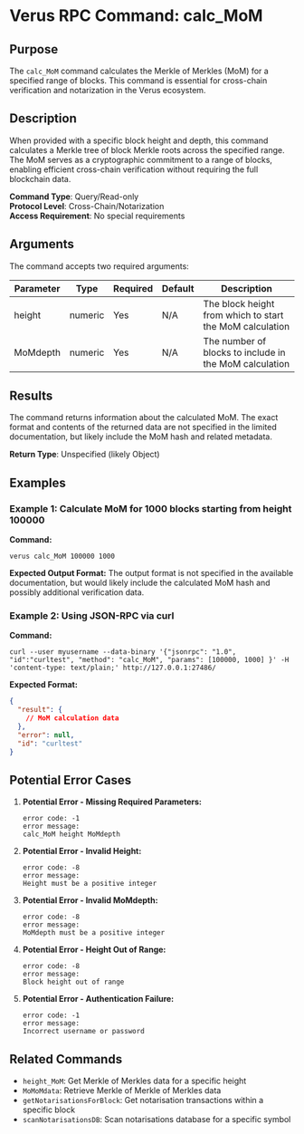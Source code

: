 # Verus RPC Command: calc_MoM

## Purpose
The `calc_MoM` command calculates the Merkle of Merkles (MoM) for a specified range of blocks. This command is essential for cross-chain verification and notarization in the Verus ecosystem.

## Description
When provided with a specific block height and depth, this command calculates a Merkle tree of block Merkle roots across the specified range. The MoM serves as a cryptographic commitment to a range of blocks, enabling efficient cross-chain verification without requiring the full blockchain data.

**Command Type**: Query/Read-only  
**Protocol Level**: Cross-Chain/Notarization  
**Access Requirement**: No special requirements

## Arguments
The command accepts two required arguments:

| Parameter | Type | Required | Default | Description |
|-----------|------|----------|---------|-------------|
| height | numeric | Yes | N/A | The block height from which to start the MoM calculation |
| MoMdepth | numeric | Yes | N/A | The number of blocks to include in the MoM calculation |

## Results
The command returns information about the calculated MoM. The exact format and contents of the returned data are not specified in the limited documentation, but likely include the MoM hash and related metadata.

**Return Type**: Unspecified (likely Object)

## Examples

### Example 1: Calculate MoM for 1000 blocks starting from height 100000

**Command:**
```
verus calc_MoM 100000 1000
```

**Expected Output Format:**
The output format is not specified in the available documentation, but would likely include the calculated MoM hash and possibly additional verification data.

### Example 2: Using JSON-RPC via curl

**Command:**
```
curl --user myusername --data-binary '{"jsonrpc": "1.0", "id":"curltest", "method": "calc_MoM", "params": [100000, 1000] }' -H 'content-type: text/plain;' http://127.0.0.1:27486/
```

**Expected Format:**
```json
{
  "result": {
    // MoM calculation data
  },
  "error": null,
  "id": "curltest"
}
```

## Potential Error Cases

1. **Potential Error - Missing Required Parameters:**
   ```
   error code: -1
   error message:
   calc_MoM height MoMdepth
   ```

2. **Potential Error - Invalid Height:**
   ```
   error code: -8
   error message:
   Height must be a positive integer
   ```

3. **Potential Error - Invalid MoMdepth:**
   ```
   error code: -8
   error message:
   MoMdepth must be a positive integer
   ```

4. **Potential Error - Height Out of Range:**
   ```
   error code: -8
   error message:
   Block height out of range
   ```

5. **Potential Error - Authentication Failure:**
   ```
   error code: -1
   error message:
   Incorrect username or password
   ```

## Related Commands
- `height_MoM`: Get Merkle of Merkles data for a specific height
- `MoMoMdata`: Retrieve Merkle of Merkle of Merkles data
- `getNotarisationsForBlock`: Get notarisation transactions within a specific block
- `scanNotarisationsDB`: Scan notarisations database for a specific symbol
